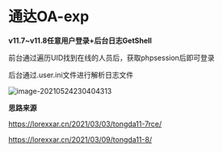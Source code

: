 # 通达OA-exp

**v11.7~v11.8任意用户登录+后台日志GetShell**

前台通过遍历UID找到在线的人员后，获取phpsession后即可登录

后台通过.user.ini文件进行解析日志文件

![image-20210524230404313](https://oss.zjun.info/zjun.info/20210524230405.png)



**思路来源**

https://lorexxar.cn/2021/03/03/tongda11-7rce/

https://lorexxar.cn/2021/03/09/tongda11-8/